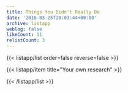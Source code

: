 ```yaml
---
title: Things You Didn't Really Do
date: '2016-03-25T20:03:44+00:00'
archive: listapp
weblog: false
likeCount: 11
relistCount: 3
---
```



{{< listapp/list order=false reverse=false >}}

   {{< listapp/item title="Your own research" >}}

{{< /listapp/list >}}
